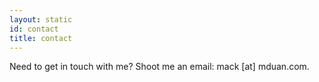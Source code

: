 ```yaml
---
layout: static
id: contact
title: contact
---
```


Need to get in touch with me? Shoot me an email: mack [at] mduan.com.
